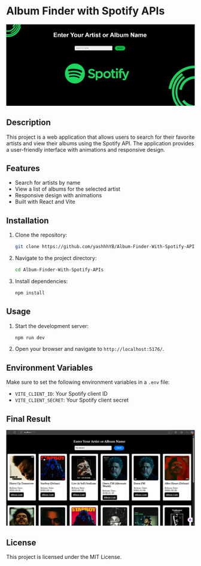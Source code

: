 # Album Finder with Spotify APIs
![Album Recommender](Albumfinder22.png)

## Description
This project is a web application that allows users to search for their favorite artists and view their albums using the Spotify API. The application provides a user-friendly interface with animations and responsive design.

## Features
- Search for artists by name
- View a list of albums for the selected artist
- Responsive design with animations
- Built with React and Vite

## Installation
1. Clone the repository:
   ```bash
   git clone https://github.com/yashhhYB/Album-Finder-With-Spotify-APIs.git
   ```
2. Navigate to the project directory:
   ```bash
   cd Album-Finder-With-Spotify-APIs
   ```
3. Install dependencies:
   ```bash
   npm install
   ```

## Usage
1. Start the development server:
   ```bash
   npm run dev
   ```
2. Open your browser and navigate to `http://localhost:5176/`.

## Environment Variables
Make sure to set the following environment variables in a `.env` file:
- `VITE_CLIENT_ID`: Your Spotify client ID
- `VITE_CLIENT_SECRET`: Your Spotify client secret
## Final Result
![Album Recommender](Albumfinder-final.png)
## License
This project is licensed under the MIT License.
